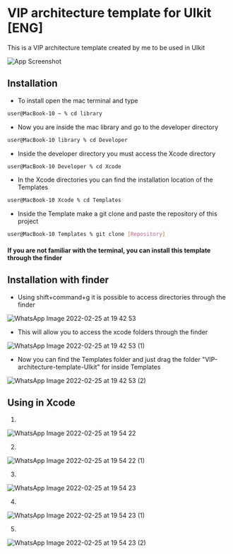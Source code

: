 
# VIP architecture template for UIkit [ENG]
This is a VIP architecture template created by me to be used in UIkit






![App Screenshot](http://clean-swift.com/wp-content/uploads/2015/08/VIP-Cycle.png)


## Installation

- To install open the mac terminal and type

```bash
user@MacBook-10 ~ % cd library
```
- Now you are inside the mac library and go to the developer directory
```bash
user@MacBook-10 library % cd Developer
```
- Inside the developer directory you must access the Xcode directory
```bash
user@MacBook-10 Developer % cd Xcode
```
- In the Xcode directories you can find the installation location of the Templates 
```bash
user@MacBook-10 Xcode % cd Templates
```
- Inside the Template make a git clone and paste the repository of this project
```bash
user@MacBook-10 Templates % git clone [Repository]
```
#### If you are not familiar with the terminal, you can install this template through the finder

## Installation with finder

- Using shift+command+g it is possible to access directories through the finder

![WhatsApp Image 2022-02-25 at 19 42 53](https://user-images.githubusercontent.com/61737341/155813947-12975015-99e1-43ff-b65a-0dd4c1c71022.jpeg)

- This will allow you to access the xcode folders through the finder

![WhatsApp Image 2022-02-25 at 19 42 53 (1)](https://user-images.githubusercontent.com/61737341/155813976-fabf46a3-9903-4f4c-a58f-5be496564639.jpeg)

- Now you can find the Templates folder and just drag the folder "VIP-architecture-template-UIkit" for inside Templates

![WhatsApp Image 2022-02-25 at 19 42 53 (2)](https://user-images.githubusercontent.com/61737341/155813986-b16b2330-3243-4b17-866e-bf1a9fd21902.jpeg)

## Using in Xcode
1.

![WhatsApp Image 2022-02-25 at 19 54 22](https://user-images.githubusercontent.com/61737341/155814059-1bb887aa-5db8-4599-91cb-ad7b1c5da417.jpeg)

2.

![WhatsApp Image 2022-02-25 at 19 54 22 (1)](https://user-images.githubusercontent.com/61737341/155814091-b007e6f1-3da1-4320-a4e9-a0959cf8367c.jpeg)

3.

![WhatsApp Image 2022-02-25 at 19 54 23](https://user-images.githubusercontent.com/61737341/155814109-d4476825-96fc-47d7-8c8b-d2829b53b8ce.jpeg)

4.

![WhatsApp Image 2022-02-25 at 19 54 23 (1)](https://user-images.githubusercontent.com/61737341/155814121-76cb220c-6d35-4feb-b15b-addc29e30d66.jpeg)

5.

![WhatsApp Image 2022-02-25 at 19 54 23 (2)](https://user-images.githubusercontent.com/61737341/155814163-d5b51ed2-84e3-4376-baed-c83824819994.jpeg)
